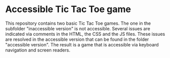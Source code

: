 # Accessible Tic Tac Toe game

This repository contains two basic Tic Tac Toe games. The one in the subfolder "inaccessible version" is not accessible. Several issues are indicated via comments in the HTML, the CSS and the JS files. These issues are resolved in the accessible version that can be found in the folder "accessible version". The result is a game that is accessible via keyboard navigation and screen readers.
